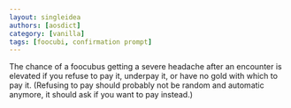 ```yaml
---
layout: singleidea
authors: [aosdict]
category: [vanilla]
tags: [foocubi, confirmation prompt]
---
```

The chance of a foocubus getting a severe headache after an encounter is elevated if you refuse to pay it, underpay it, or have no gold with which to pay it. (Refusing to pay should probably not be random and automatic anymore, it should ask if you want to pay instead.)
